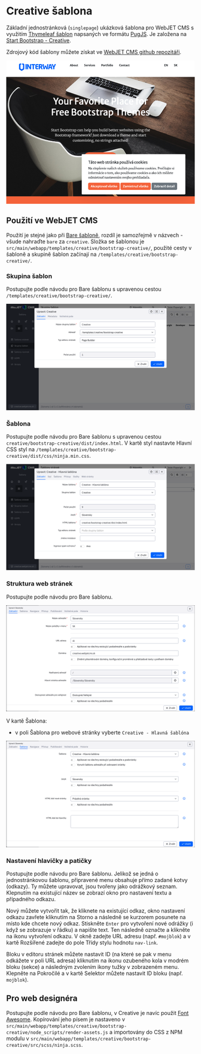 # Creative šablona

Základní jednostránková (`singlepage`) ukázková šablona pro WebJET CMS s využitím [Thymeleaf šablon](http://docs.webjetcms.sk/v2022/#/frontend/thymeleaf/README) napsaných ve formátu [PugJS](http://docs.webjetcms.sk/v2022/#/developer/frameworks/pugjs). Je založena na [Start Bootstrap - Creative]().

Zdrojový kód šablony můžete získat ve [WebJET CMS github repozitáři](https://github.com/webjetcms/templates-creative).

![](creativepage.png)

## Použití ve WebJET CMS

Použití je stejné jako při [Bare šabloně](../template-bare/README.md#použití-ve-webjet-cms), rozdíl je samozřejmě v názvech - všude nahraďte `bare` za `creative`. Složka se šablonou je `src/main/webapp/templates/creative/bootstrap-creative/`, použité cesty v šabloně a skupině šablon začínají na `/templates/creative/bootstrap-creative/`.

### Skupina šablon

Postupujte podle návodu pro Bare šablonu s upravenou cestou `/templates/creative/bootstrap-creative/`.

![](tempgroup-editor.png)

### Šablona

Postupujte podle návodu pro Bare šablonu s upravenou cestou `creative/bootstrap-creative/dist/index.html`. V kartě styl nastavte Hlavní CSS styl na `/templates/creative/bootstrap-creative/dist/css/ninja.min.css`.

![](temp-editor.png)

### Struktura web stránek

Postupujte podle návodu pro Bare šablonu.

![](group-editor.png)

V kartě Šablona:
- v poli Šablona pro webové stránky vyberte `Creative - Hlavná šablóna`

![](group-editor-temp.png)

### Nastavení hlavičky a patičky

Postupujte podle návodu pro Bare šablonu. Jelikož se jedná o jednostránkovou šablonu, připravené menu obsahuje přímo zadané kotvy (odkazy). Ty můžete upravovat, jsou tvořeny jako odrážkový seznam. Klepnutím na existující název se zobrazí okno pro nastavení textu a případného odkazu.

Nový můžete vytvořit tak, že kliknete na existující odkaz, okno nastavení odkazu zavřete kliknutím na Storno a následně se kurzorem posunete na místo kde chcete nový odkaz. Stiskněte `Enter` pro vytvoření nové odrážky (i když se zobrazuje v řádku) a napište text. Ten následně označte a klikněte na ikonu vytvoření odkazu. V okně zadejte URL adresu (např. `#mojblok`) a v kartě Rozšířené zadejte do pole Třídy stylu hodnotu `nav-link`.

Bloku v editoru stránek můžete nastavit ID (na které se pak v menu odkážete v poli URL adresa) kliknutím na ikonu ozubeného kola v modrém bloku (sekce) a následným zvolením ikony tužky v zobrazeném menu. Klepněte na Pokročilé a v kartě Selektor můžete nastavit ID bloku (např. `mojblok`).

## Pro web designéra

Postupujte podle návodu pro Bare šablonu, v Creative je navíc použit [Font Awesome](https://fontawesome.com). Kopírování jeho písem je nastaveno v `src/main/webapp/templates/creative/bootstrap-creative/node_scripts/render-assets.js` a importovány do CSS z NPM modulu v `src/main/webapp/templates/creative/bootstrap-creative/src/scss/ninja.scss`.
